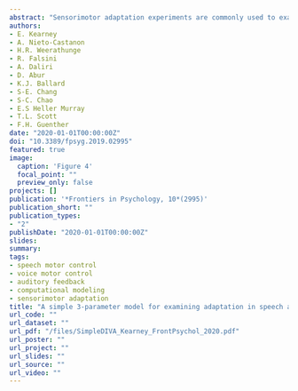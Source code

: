 ```yaml
---
abstract: "Sensorimotor adaptation experiments are commonly used to examine motor learning behavior and to uncover information about the underlying control mechanisms of many motor behaviors, including speech production. In the speech and voice domains, aspects of the acoustic signal are shifted/perturbed over time via auditory feedback manipulations. In response, speakers alter their production in the opposite direction of the shift so that their perceived production is closer to what they intended. This process relies on a combination of feedback and feedforward control mechanisms that are difficult to disentangle. The current study describes and tests a simple 3-parameter mathematical model that quantifies the relative contribution of feedback and feedforward control mechanisms to sensorimotor adaptation. The model is a simplified version of the DIVA model, an adaptive neural network model of speech motor control. The three fitting parameters of SimpleDIVA are associated with the three key subsystems involved in speech motor control, namely auditory feedback control, somatosensory feedback control, and feedforward control. The model is tested through computer simulations that identify optimal model fits to six existing sensorimotor adaptation datasets. We show its utility in (1) interpreting the results of adaptation experiments involving the first and second formant frequencies as well as fundamental frequency; (2) assessing the effects of masking noise in adaptation paradigms; (3) fitting more than one perturbation dimension simultaneously; (4) examining sensorimotor adaptation at different timepoints in the production signal; and (5) quantitatively predicting responses in one experiment using parameters derived from another experiment. The model simulations produce excellent fits to real data across different types of perturbations and experimental paradigms (mean correlation between data and model fits across all six studies = .95 ± .02). The model parameters provide a mechanistic explanation for the behavioral responses to the adaptation paradigm that are not readily available from the behavioral responses alone. Overall, SimpleDIVA offers new insights into speech and voice motor control and has the potential to inform future directions of speech rehabilitation research in disordered populations. Simulation software, including an easy-to-use graphical user interface, is publicly available to facilitate the use of the model in future studies."
authors:
- E. Kearney
- A. Nieto-Castanon
- H.R. Weerathunge
- R. Falsini
- A. Daliri
- D. Abur
- K.J. Ballard
- S-E. Chang
- S-C. Chao
- E.S Heller Murray
- T.L. Scott
- F.H. Guenther
date: "2020-01-01T00:00:00Z"
doi: "10.3389/fpsyg.2019.02995"
featured: true
image:
  caption: 'Figure 4'
  focal_point: ""
  preview_only: false
projects: []
publication: '*Frontiers in Psychology, 10*(2995)'
publication_short: ""
publication_types:
- "2"
publishDate: "2020-01-01T00:00:00Z"
slides: 
summary:
tags:
- speech motor control
- voice motor control
- auditory feedback
- computational modeling
- sensorimotor adaptation
title: "A simple 3-parameter model for examining adaptation in speech and voice production"
url_code: ""
url_dataset: ""
url_pdf: "/files/SimpleDIVA_Kearney_FrontPsychol_2020.pdf"
url_poster: ""
url_project: ""
url_slides: ""
url_source: ""
url_video: ""
---
```

